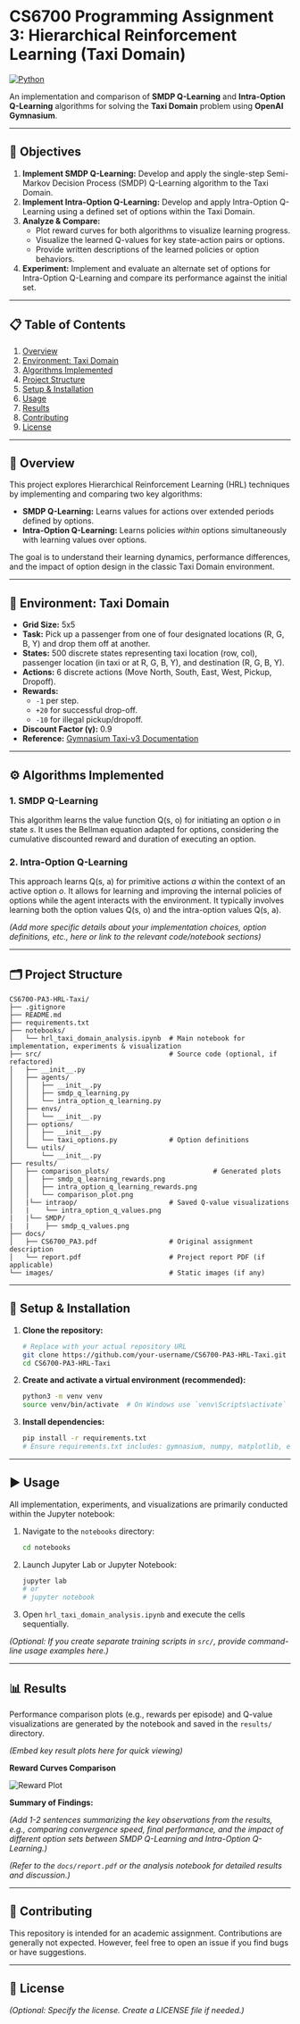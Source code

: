 # CS6700 Programming Assignment 3: Hierarchical Reinforcement Learning (Taxi Domain)

[![Python](https://img.shields.io/badge/python-3.x-blue.svg)](requirements.txt) <!-- Update Python version if known -->
<!-- [![License: MIT](https://img.shields.io/badge/License-MIT-yellow.svg)](LICENSE) --> <!-- Optional: Add license badge if you add a LICENSE file -->

An implementation and comparison of **SMDP Q-Learning** and **Intra-Option Q-Learning** algorithms for solving the **Taxi Domain** problem using **OpenAI Gymnasium**.

---

## 🧪 Objectives

1.  **Implement SMDP Q-Learning:** Develop and apply the single-step Semi-Markov Decision Process (SMDP) Q-Learning algorithm to the Taxi Domain.
2.  **Implement Intra-Option Q-Learning:** Develop and apply Intra-Option Q-Learning using a defined set of options within the Taxi Domain.
3.  **Analyze & Compare:**
    *   Plot reward curves for both algorithms to visualize learning progress.
    *   Visualize the learned Q-values for key state-action pairs or options.
    *   Provide written descriptions of the learned policies or option behaviors.
4.  **Experiment:** Implement and evaluate an alternate set of options for Intra-Option Q-Learning and compare its performance against the initial set.

---

## 📋 Table of Contents

1.  [Overview](#📝-overview)
2.  [Environment: Taxi Domain](#🚕-environment-taxi-domain)
3.  [Algorithms Implemented](#⚙️-algorithms-implemented)
4.  [Project Structure](#🗂️-project-structure)
5.  [Setup & Installation](#🚀-setup--installation)
6.  [Usage](#▶️-usage)
7.  [Results](#📊-results)
8.  [Contributing](#🤝-contributing)
9.  [License](#📜-license)

---

## 📝 Overview

This project explores Hierarchical Reinforcement Learning (HRL) techniques by implementing and comparing two key algorithms:

*   **SMDP Q-Learning:** Learns values for actions over extended periods defined by options.
*   **Intra-Option Q-Learning:** Learns policies *within* options simultaneously with learning values over options.

The goal is to understand their learning dynamics, performance differences, and the impact of option design in the classic Taxi Domain environment.

---

## 🚕 Environment: Taxi Domain

*   **Grid Size:** 5x5
*   **Task:** Pick up a passenger from one of four designated locations (R, G, B, Y) and drop them off at another.
*   **States:** 500 discrete states representing taxi location (row, col), passenger location (in taxi or at R, G, B, Y), and destination (R, G, B, Y).
*   **Actions:** 6 discrete actions (Move North, South, East, West, Pickup, Dropoff).
*   **Rewards:**
    *   `-1` per step.
    *   `+20` for successful drop-off.
    *   `-10` for illegal pickup/dropoff.
*   **Discount Factor (γ):** 0.9
*   **Reference:** [Gymnasium Taxi-v3 Documentation](https://gymnasium.farama.org/environments/toy_text/taxi/)

---

## ⚙️ Algorithms Implemented

### 1. SMDP Q-Learning

This algorithm learns the value function Q(s, o) for initiating an option *o* in state *s*. It uses the Bellman equation adapted for options, considering the cumulative discounted reward and duration of executing an option.

### 2. Intra-Option Q-Learning

This approach learns Q(s, a) for primitive actions *a* within the context of an active option *o*. It allows for learning and improving the internal policies of options while the agent interacts with the environment. It typically involves learning both the option values Q(s, o) and the intra-option values Q(s, a).

*(Add more specific details about your implementation choices, option definitions, etc., here or link to the relevant code/notebook sections)*

---

## 🗂️ Project Structure

```
CS6700-PA3-HRL-Taxi/
├── .gitignore
├── README.md
├── requirements.txt
├── notebooks/
│   └── hrl_taxi_domain_analysis.ipynb  # Main notebook for implementation, experiments & visualization
├── src/                                # Source code (optional, if refactored)
│   ├── __init__.py
│   ├── agents/
│   │   ├── __init__.py
│   │   ├── smdp_q_learning.py
│   │   └── intra_option_q_learning.py
│   ├── envs/
│   │   └── __init__.py
│   ├── options/
│   │   ├── __init__.py
│   │   └── taxi_options.py             # Option definitions
│   └── utils/
│       └── __init__.py
├── results/
│   ├── comparison_plots/                          # Generated plots
│   │   ├── smdp_q_learning_rewards.png
│   │   ├── intra_option_q_learning_rewards.png
│   │   └── comparison_plot.png
│   |└── intraop/                       # Saved Q-value visualizations
│   |    └── intra_option_q_values.png
|   |└── SMDP/
|   |    ├── smdp_q_values.png
├── docs/
│   ├── CS6700_PA3.pdf                  # Original assignment description
│   └── report.pdf                      # Project report PDF (if applicable)
└── images/                             # Static images (if any)
```

---

## 🚀 Setup & Installation

1.  **Clone the repository:**
    ```bash
    # Replace with your actual repository URL
    git clone https://github.com/your-username/CS6700-PA3-HRL-Taxi.git
    cd CS6700-PA3-HRL-Taxi
    ```

2.  **Create and activate a virtual environment (recommended):**
    ```bash
    python3 -m venv venv
    source venv/bin/activate  # On Windows use `venv\Scripts\activate`
    ```

3.  **Install dependencies:**
    ```bash
    pip install -r requirements.txt
    # Ensure requirements.txt includes: gymnasium, numpy, matplotlib, etc.
    ```

---

## ▶️ Usage

All implementation, experiments, and visualizations are primarily conducted within the Jupyter notebook:

1.  Navigate to the `notebooks` directory:
    ```bash
    cd notebooks
    ```
2.  Launch Jupyter Lab or Jupyter Notebook:
    ```bash
    jupyter lab
    # or
    # jupyter notebook
    ```
3.  Open `hrl_taxi_domain_analysis.ipynb` and execute the cells sequentially.

*(Optional: If you create separate training scripts in `src/`, provide command-line usage examples here.)*

---

## 📊 Results

Performance comparison plots (e.g., rewards per episode) and Q-value visualizations are generated by the notebook and saved in the `results/` directory.

*(Embed key result plots here for quick viewing)*

**Reward Curves Comparison**

![Reward Plot](results/plots/comparison_plot.png) <!-- Replace with your actual comparison plot -->

**Summary of Findings:**

*(Add 1-2 sentences summarizing the key observations from the results, e.g., comparing convergence speed, final performance, and the impact of different option sets between SMDP Q-Learning and Intra-Option Q-Learning.)*

*(Refer to the `docs/report.pdf` or the analysis notebook for detailed results and discussion.)*

---

## 🤝 Contributing

This repository is intended for an academic assignment. Contributions are generally not expected. However, feel free to open an issue if you find bugs or have suggestions.

---

## 📜 License

*(Optional: Specify the license. Create a LICENSE file if needed.)*

<!-- This project is licensed under the MIT License - see the [LICENSE](LICENSE) file for details. -->

